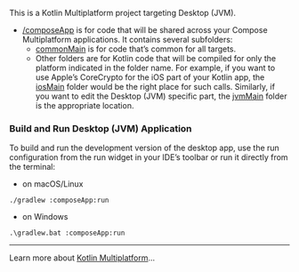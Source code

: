 This is a Kotlin Multiplatform project targeting Desktop (JVM).

* [/composeApp](app/src) is for code that will be shared across your Compose Multiplatform applications.
  It contains several subfolders:
    - [commonMain](app/src/commonMain/kotlin) is for code that’s common for all targets.
    - Other folders are for Kotlin code that will be compiled for only the platform indicated in the folder name.
      For example, if you want to use Apple’s CoreCrypto for the iOS part of your Kotlin app,
      the [iosMain](app/src/iosMain/kotlin) folder would be the right place for such calls.
      Similarly, if you want to edit the Desktop (JVM) specific part, the [jvmMain](app/src/jvmMain/kotlin)
      folder is the appropriate location.

### Build and Run Desktop (JVM) Application

To build and run the development version of the desktop app, use the run configuration from the run widget
in your IDE’s toolbar or run it directly from the terminal:

- on macOS/Linux
```shell
./gradlew :composeApp:run
```
- on Windows
```shell
.\gradlew.bat :composeApp:run
```

---

Learn more about [Kotlin Multiplatform](https://www.jetbrains.com/help/kotlin-multiplatform-dev/get-started.html)…